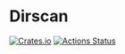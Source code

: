 # Dirscan

[![Crates.io](https://img.shields.io/crates/v/dirscan.svg)](https://crates.io/crates/dirscan)
[![Actions Status](https://github.com/orf/dirscan/workflows/CI/badge.svg)](https://github.com/orf/dirscan/actions)

